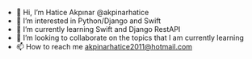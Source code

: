 - 👋 Hi, I’m Hatice Akpınar @akpinarhatice
- 👀 I’m interested in Python/Django and Swift
- 🌱 I’m currently learning Swift and Django RestAPI
- 💞️ I’m looking to collaborate on the topics that I am currently learning
- 📫 How to reach me akpinarhatice2011@hotmail.com

<!---
akpinarhatice/akpinarhatice is a ✨ special ✨ repository because its `README.md` (this file) appears on your GitHub profile.
You can click the Preview link to take a look at your changes.
--->
